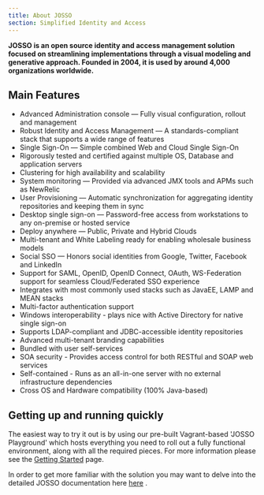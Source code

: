 ```yaml
---
title: About JOSSO
section: Simplified Identity and Access 
---
```


**JOSSO is an open source identity and access management solution focused on streamlining implementations through a 
visual modeling and generative approach.
Founded in 2004, it is used by around 4,000 organizations worldwide.**

## Main Features

* Advanced Administration console — Fully visual configuration, rollout and management
* Robust Identity and Access Management — A standards-compliant stack that supports a wide range of features		
* Single Sign-On — Simple combined Web and Cloud Single Sign-On		
* Rigorously tested and certified against multiple OS, Database and application servers		
* Clustering for high availability and scalability		
* System monitoring — Provided via advanced JMX tools and APMs such as NewRelic		
* User Provisioning — Automatic synchronization for aggregating identity repositories and keeping them in sync		
* Desktop single sign-on — Password-free access from workstations to any on-premise or hosted service		
* Deploy anywhere — Public, Private and Hybrid Clouds		
* Multi-tenant and White Labeling ready for enabling wholesale business models		
* Social SSO — Honors social identities from Google, Twitter, Facebook and LinkedIn
* Support for SAML, OpenID, OpenID Connect, OAuth, WS-Federation support for seamless Cloud/Federated SSO experience
* Integrates with most commonly used stacks such as JavaEE, LAMP and MEAN stacks
* Multi-factor authentication support
* Windows interoperability - plays nice with Active Directory for native single sign-on
* Supports LDAP-compliant and JDBC-accessible identity repositories
* Advanced multi-tenant branding capabilities
* Bundled with user self-services 
* SOA security - Provides access control for both RESTful and SOAP web services
* Self-contained - Runs as an all-in-one server with no external infrastructure dependencies
* Cross OS and Hardware compatibility (100% Java-based)

## Getting up and running quickly

The easiest way to try it out is by using our pre-built Vagrant-based 'JOSSO Playground' which hosts everything you
need to roll out a fully functional environment, along with all the required pieces. For more information please see
the [Getting Started](getting-started.html) page.
 
In order to get more familiar with the solution you may want to delve into the detailed JOSSO documentation here 
[here](getting-started.html) .



